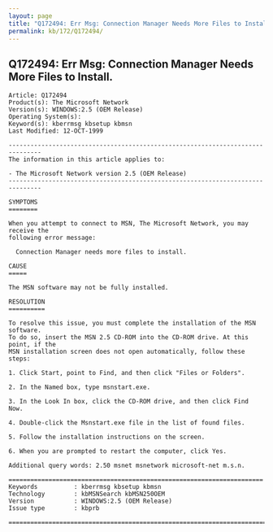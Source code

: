 ```yaml
---
layout: page
title: "Q172494: Err Msg: Connection Manager Needs More Files to Install."
permalink: kb/172/Q172494/
---
```


## Q172494: Err Msg: Connection Manager Needs More Files to Install.

	Article: Q172494
	Product(s): The Microsoft Network
	Version(s): WINDOWS:2.5 (OEM Release)
	Operating System(s): 
	Keyword(s): kberrmsg kbsetup kbmsn
	Last Modified: 12-OCT-1999
	
	-------------------------------------------------------------------------------
	The information in this article applies to:
	
	- The Microsoft Network version 2.5 (OEM Release) 
	-------------------------------------------------------------------------------
	
	SYMPTOMS
	========
	
	When you attempt to connect to MSN, The Microsoft Network, you may receive the
	following error message:
	
	  Connection Manager needs more files to install.
	
	CAUSE
	=====
	
	The MSN software may not be fully installed.
	
	RESOLUTION
	==========
	
	To resolve this issue, you must complete the installation of the MSN software.
	To do so, insert the MSN 2.5 CD-ROM into the CD-ROM drive. At this point, if the
	MSN installation screen does not open automatically, follow these steps:
	
	1. Click Start, point to Find, and then click "Files or Folders".
	
	2. In the Named box, type msnstart.exe.
	
	3. In the Look In box, click the CD-ROM drive, and then click Find Now.
	
	4. Double-click the Msnstart.exe file in the list of found files.
	
	5. Follow the installation instructions on the screen.
	
	6. When you are prompted to restart the computer, click Yes.
	
	Additional query words: 2.50 msnet msnetwork microsoft-net m.s.n.
	
	======================================================================
	Keywords          : kberrmsg kbsetup kbmsn 
	Technology        : kbMSNSearch kbMSN250OEM
	Version           : WINDOWS:2.5 (OEM Release)
	Issue type        : kbprb
	
	=============================================================================
	
